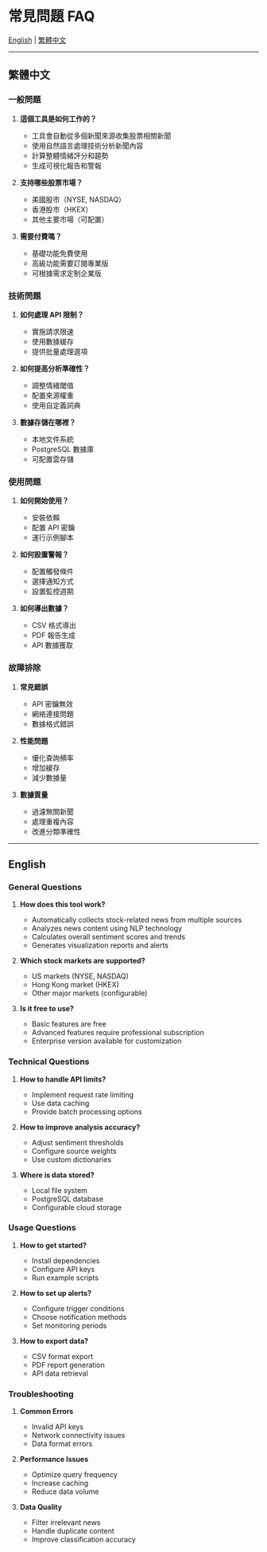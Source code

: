 # 常見問題 FAQ

[English](#english) | [繁體中文](#traditional-chinese)

---

<a name="traditional-chinese"></a>
## 繁體中文

### 一般問題

1. **這個工具是如何工作的？**
   - 工具會自動從多個新聞來源收集股票相關新聞
   - 使用自然語言處理技術分析新聞內容
   - 計算整體情緒評分和趨勢
   - 生成可視化報告和警報

2. **支持哪些股票市場？**
   - 美國股市（NYSE, NASDAQ）
   - 香港股市（HKEX）
   - 其他主要市場（可配置）

3. **需要付費嗎？**
   - 基礎功能免費使用
   - 高級功能需要訂閱專業版
   - 可根據需求定制企業版

### 技術問題

1. **如何處理 API 限制？**
   - 實施請求限速
   - 使用數據緩存
   - 提供批量處理選項

2. **如何提高分析準確性？**
   - 調整情緒閾值
   - 配置來源權重
   - 使用自定義詞典

3. **數據存儲在哪裡？**
   - 本地文件系統
   - PostgreSQL 數據庫
   - 可配置雲存儲

### 使用問題

1. **如何開始使用？**
   - 安裝依賴
   - 配置 API 密鑰
   - 運行示例腳本

2. **如何設置警報？**
   - 配置觸發條件
   - 選擇通知方式
   - 設置監控週期

3. **如何導出數據？**
   - CSV 格式導出
   - PDF 報告生成
   - API 數據獲取

### 故障排除

1. **常見錯誤**
   - API 密鑰無效
   - 網絡連接問題
   - 數據格式錯誤

2. **性能問題**
   - 優化查詢頻率
   - 增加緩存
   - 減少數據量

3. **數據質量**
   - 過濾無關新聞
   - 處理重複內容
   - 改進分類準確性

---

<a name="english"></a>
## English

### General Questions

1. **How does this tool work?**
   - Automatically collects stock-related news from multiple sources
   - Analyzes news content using NLP technology
   - Calculates overall sentiment scores and trends
   - Generates visualization reports and alerts

2. **Which stock markets are supported?**
   - US markets (NYSE, NASDAQ)
   - Hong Kong market (HKEX)
   - Other major markets (configurable)

3. **Is it free to use?**
   - Basic features are free
   - Advanced features require professional subscription
   - Enterprise version available for customization

### Technical Questions

1. **How to handle API limits?**
   - Implement request rate limiting
   - Use data caching
   - Provide batch processing options

2. **How to improve analysis accuracy?**
   - Adjust sentiment thresholds
   - Configure source weights
   - Use custom dictionaries

3. **Where is data stored?**
   - Local file system
   - PostgreSQL database
   - Configurable cloud storage

### Usage Questions

1. **How to get started?**
   - Install dependencies
   - Configure API keys
   - Run example scripts

2. **How to set up alerts?**
   - Configure trigger conditions
   - Choose notification methods
   - Set monitoring periods

3. **How to export data?**
   - CSV format export
   - PDF report generation
   - API data retrieval

### Troubleshooting

1. **Common Errors**
   - Invalid API keys
   - Network connectivity issues
   - Data format errors

2. **Performance Issues**
   - Optimize query frequency
   - Increase caching
   - Reduce data volume

3. **Data Quality**
   - Filter irrelevant news
   - Handle duplicate content
   - Improve classification accuracy 